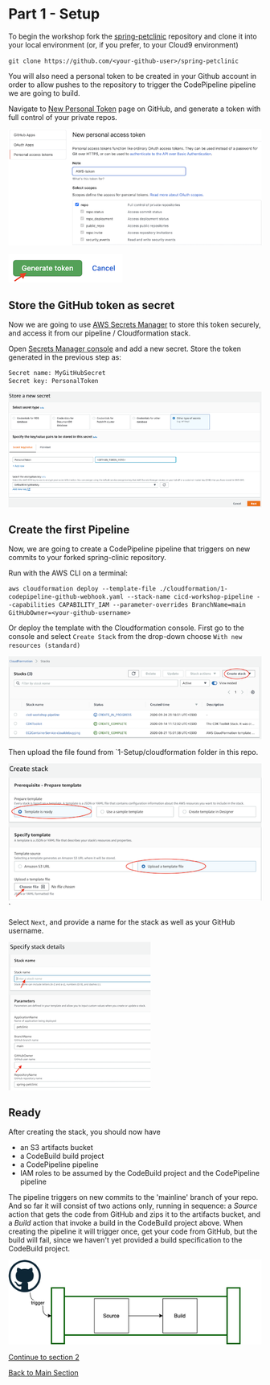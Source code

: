 # Part 1 - Setup

To begin the workshop fork the [spring-petclinic](https://github.com/spring-projects/spring-petclinic) repository and clone it into your local environment (or, if you prefer, to your 
Cloud9 environment)

`git clone https://github.com/<your-github-user>/spring-petclinic`

You will also need a personal token to be created in your Github account in order to allow pushes to the repository to
trigger the CodePipeline pipeline we are going to build.

Navigate to [New Personal Token](https://github.com/settings/tokens/new) page on GitHub, and generate a token with full 
control of your private repos.

![Select repo scope](images/github-token-1.png)

![Click to generate](images/github-token-2.png)

## Store the GitHub token as secret

Now we are going to use [AWS Secrets Manager](https://aws.amazon.com/secrets-manager/) to store this token securely, and
access it from our pipeline / Cloudformation stack.

Open [Secrets Manager console](https://console.aws.amazon.com/secretsmanager/) and add a new secret. Store the token
generated in the previous step as: 

```
Secret name: MyGitHubSecret
Secret key: PersonalToken
```

![Secrets Manager secret](images/secrets-manager-1.png)

## Create the first Pipeline

Now, we are going to create a CodePipeline pipeline that triggers on new commits to your forked spring-clinic repository.

Run with the AWS CLI on a terminal:
```
aws cloudformation deploy --template-file ./cloudformation/1-codepipeline-github-webhook.yaml --stack-name cicd-workshop-pipeline --capabilities CAPABILITY_IAM --parameter-overrides BranchName=main GitHubOwner=<your-github-username>
```

Or deploy the template with the Cloudformation console. First go to the console and select `Create Stack` from the
drop-down choose `With new resources (standard)`

![Cloudformation 1](images/cloudformation-1.png)

Then upload the file found from `1-Setup/cloudformation folder in this repo.

![Cloudformation 1](images/cloudformation-2.png)`

Select `Next`, and provide a name for the stack as well as your GitHub username.

![Cloudformation 1](images/cloudformation-3.png)

## Ready

After creating the stack, you should now have

- an S3 artifacts bucket
- a CodeBuild build project
- a CodePipeline pipeline
- IAM roles to be assumed by the CodeBuild project and the CodePipeline pipeline

The pipeline triggers on new commits to the 'mainline' branch of your repo. And so far it will consist of two actions
only, running in sequence: a *Source* action that gets the code from GitHub and zips it to the artifacts bucket, and
a *Build* action that invoke a build in the CodeBuild project above.
When creating the pipeline it will trigger once, get your code from GitHub, but the build will fail, since we haven't
yet provided a build specification to the CodeBuild project.

![pipeline-1](./images/pipeline-1.png)

[Continue to section 2](../2-Build/README.md)

[Back to Main Section](../README.md)